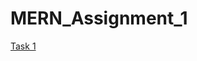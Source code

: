 # MERN_Assignment_1
<a href="https://readme.com/" target="mern_stack_task/1. HTML Task/task 1.html">Task 1</a>
